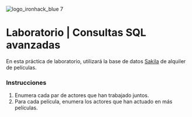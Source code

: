 ![logo_ironhack_blue 7](https://user-images.githubusercontent.com/23629340/40541063-a07a0a8a-601a-11e8-91b5-2f13e4e6b441.png)

# Laboratorio | Consultas SQL avanzadas

En esta práctica de laboratorio, utilizará la base de datos [Sakila](https://dev.mysql.com/doc/sakila/en/) de alquiler de películas.

### Instrucciones

1. Enumera cada par de actores que han trabajado juntos.
2. Para cada película, enumera los actores que han actuado en más películas.